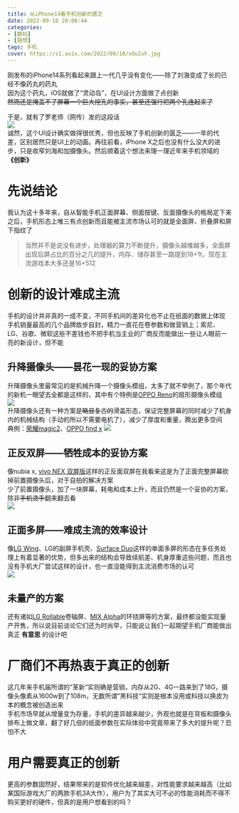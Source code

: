 ```yaml
---
title: 从iPhone14看手机创新的匮乏
date: 2022-09-10 20:08:44
categories: 
- [数码]
- [随想]
tags: 手机
cover: https://s1.ax1x.com/2022/09/10/vOuIvF.jpg
---
```

刚发布的iPhone14系列看起来跟上一代几乎没有变化——除了刘海变成了长的已经不像药丸的药丸  
因为这个药丸，iOS就做了“灵动岛”，在UI设计方面做了点创新  
~~然而还是掩盖不了屏幕一个巨大挖孔的事实，甚至还强行把两个孔连起来了~~  

<!-- more -->

于是，就有了罗老师（网传）发的这段话  
![](https://s1.ax1x.com/2022/09/11/vO8qyV.jpg)  
诚然，这个UI设计确实做得很优秀，但也反映了手机创新的匮乏——一年的代差，区别居然只是UI上的动画。再往前看，iPhone X之后也没有什么没大的进步，只是收窄刘海和加摄像头。然后顺着这个想法来理一理近年来手机领域的 **《创新》**

# 先说结论
我认为这十多年来，自从智能手机正面屏幕、侧面按键、反面摄像头的格局定下来之后，手机形态上唯三有点创新而且能被主流市场认可的就是全面屏、折叠屏和屏下指纹了  
> 当然并不是说没有进步，处理器的算力不断提升，摄像头越堆越多，全面屏出现后屏占比的百分之几的提升，内存、储存甚至一路提到18+1t，现在主流游戏本大多还是16+512

# 创新的设计难成主流
手机的设计并非真的一成不变，不同手机间的差异化也不止在纸面的数据上体现  
手机销量最高的几个品牌故步自封，精力一直花在卷参数和做营销上；索尼、LG、谷歌、微软这些不差钱也不把手机当主业的厂商反而能做出一些让人眼前一亮的新设计，但不能

## 升降摄像头——昙花一现的妥协方案
升降摄像头里最常见的是机械升降一个摄像头模组，太多了就不举例了，那个年代的新机一眼望去全都是这样的，其中有个特例是[OPPO Reno](https://www.oppo.com/en/smartphones/series-reno/reno/)的扇形摄像头模组  
![](https://s1.ax1x.com/2022/09/11/vOWNlt.png)  
升降摄像头还有一种方案是~~略显复古的~~滑盖形态，保证完整屏幕的同时减少了机身内的机械结构（手动的所以不需要电机了），减少了厚度和重量，腾出更多空间  
典例：[荣耀magic2](https://www.hihonor.com/ca/blog/honor-magic-2-first-looks-of-the-upcoming-honor-phone/)、[OPPO find x](https://www.oppo.com/en/smartphones/series-find-x/find-x/)
![](https://s1.ax1x.com/2022/09/11/vOfP1I.png)

## 正反双屏——牺牲成本的妥协方案
像nubia x, [vivo NEX 双屏版](https://www.vivo.com/vivo/nexdualdisplay/)这样的正反面双屏在我看来这是为了正面完整屏幕砍掉前置摄像头后，对于自拍的解决方案  
少了前置摄像头，加了一块屏幕，耗电和成本上升，而且仍然是一个妥协的方案，除非~~手机烫手~~翻来翻去看  
![](https://s1.ax1x.com/2022/09/11/vOhmqK.png)

## 正面多屏——难成主流的效率设计
像[LG Wing](https://www.lg.com/global/lgwing)、LG的副屏手机壳、[Surface Duo](https://www.microsoft.com/en-us/surface/devices/surface-duo#overview)这样的单面多屏的形态在多任务处理上有着显著的优势，但多出来的结构会导致续航差、机身厚重这些问题，而且也没有手机大厂尝试这样的设计，也一直没能得到主流消费市场的认可  
![](https://s1.ax1x.com/2022/09/11/vO4yfH.png)

## 未量产的方案
还有诸如[LG Rollable](https://www.theverge.com/2022/7/12/23205814/lg-rollable-phone-video-leak)卷轴屏、[MIX Alpha](https://www.mi.com/mixalpha)的环绕屏等的方案，最终都没能实现量产开售，所以说目前谈论它们还为时尚早，只能说让我们一起期望手机厂商能做出真正 **有意思** 的设计吧

# 厂商们不再热衷于真正的创新
这几年来手机届所谓的“革新“实则确是营销，内存从2G、4G一路来到了18G，摄像头像素从1600w到了108m，无数所谓”黑科技“实则是根本没用或科技以换皮为本的概念被创造出来  
手机市场早就从增量变为存量，手机的差异越来越少，外观也就是在背板和摄像头排布上做文章，翻了好几倍的纸面参数在实际体验中究竟带来了多大的提升呢？恐怕不大  

# 用户需要真正的创新
更高的参数固然好，结果带来的是软件优化越来越差，对性能要求越来越高（比如某国际游戏大厂的两款手机3A大作），用户为了其实大可不必的性能消耗而不得不购买更好的硬件，但真的是用户想看到的吗？